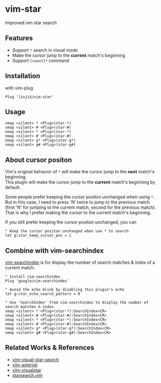 # vim-star
Improved vim star search

## Features

- Support ``*`` search in visual mode
- Make the cursor jump to the **current** match's beginning
- Support ``[count]*`` command

## Installation
with vim-plug
```vim
Plug 'linjiX/vim-star'
```
## Usage
```vim
vmap <silent> * <Plug>(star-*)
vmap <silent> # <Plug>(star-#)
nmap <silent> * <Plug>(star-*)
nmap <silent> # <Plug>(star-#)
nmap <silent> g* <Plug>(star-g*)
nmap <silent> g# <Plug>(star-g#)
```
## About cursor positon
Vim's original behavior of ``*`` will make the cursor jump to the **next** match's beginning.  
This plugin will make the cursor jump to the **current** match's beginning by default.

Some people prefer keeping the cursor positon unchanged when using ``*``.  
But in this case, I need to press 'N' twice to jump to the previous match
(first 'N' for jumping to the current match, second for the previous match).  
That is why I prefer making the cursor to the current match's beginning.

If you still prefer keeping the cursor positon unchanged, you can
```vim
" Keep the cursor positon unchanged when use * to search
let g:star_keep_cursor_pos = 1
````
## Combine with vim-searchindex
[vim-searchindex](https://github.com/google/vim-searchindex) is for display the number of search matches & index of a current match.
```vim
" Install vim-searchindex
Plug 'google/vim-searchindex'
```
```vim
" Avoid the echo blink by disabling this plugin's echo
let g:star_echo_search_pattern = 0

" Use 'SearchIndex' from vim-searchindex to display the number of search matches & index
vmap <silent> * <Plug>(star-*):SearchIndex<CR>
vmap <silent> # <Plug>(star-#):SearchIndex<CR>
nmap <silent> * <Plug>(star-*):SearchIndex<CR>
nmap <silent> # <Plug>(star-#):SearchIndex<CR>
nmap <silent> g* <Plug>(star-g*):SearchIndex<CR>
nmap <silent> g# <Plug>(star-g#):SearchIndex<CR>
```

## Related Works & References

- [vim-visual-star-search](https://github.com/bronson/vim-visual-star-search)
- [vim-asterisk](https://github.com/haya14busa/vim-asterisk)
- [vim-visualstar](https://github.com/thinca/vim-visualstar)
- [starsearch.vim](https://github.com/darfink/starsearch.vim)
